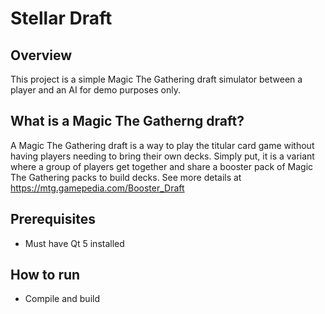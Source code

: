# Stellar Draft

## Overview
This project is a simple Magic The Gathering draft simulator between a player and an AI for demo purposes only.

## What is a Magic The Gatherng draft?
A Magic The Gathering draft is a way to play the titular card game without having players needing to bring their own decks.
Simply put, it is a variant where a group of players get together and share a booster pack of Magic The Gathering packs to build decks.
See more details at https://mtg.gamepedia.com/Booster_Draft

## Prerequisites 
- Must have Qt 5 installed

## How to run
- Compile and build